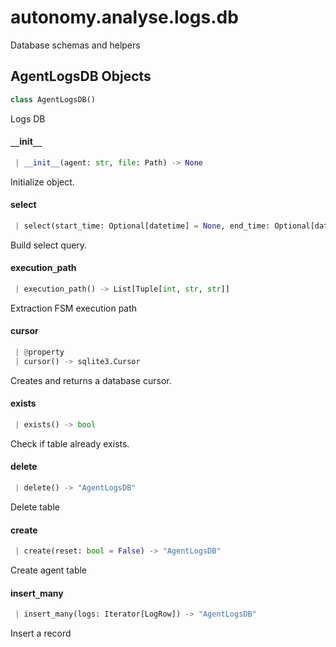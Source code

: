 <a name="autonomy.analyse.logs.db"></a>
# autonomy.analyse.logs.db

Database schemas and helpers

<a name="autonomy.analyse.logs.db.AgentLogsDB"></a>
## AgentLogsDB Objects

```python
class AgentLogsDB()
```

Logs DB

<a name="autonomy.analyse.logs.db.AgentLogsDB.__init__"></a>
#### `__`init`__`

```python
 | __init__(agent: str, file: Path) -> None
```

Initialize object.

<a name="autonomy.analyse.logs.db.AgentLogsDB.select"></a>
#### select

```python
 | select(start_time: Optional[datetime] = None, end_time: Optional[datetime] = None, log_level: Optional[str] = None, period: Optional[int] = None, round_name: Optional[str] = None, behaviour_name: Optional[str] = None) -> List[LogRow]
```

Build select query.

<a name="autonomy.analyse.logs.db.AgentLogsDB.execution_path"></a>
#### execution`_`path

```python
 | execution_path() -> List[Tuple[int, str, str]]
```

Extraction FSM execution path

<a name="autonomy.analyse.logs.db.AgentLogsDB.cursor"></a>
#### cursor

```python
 | @property
 | cursor() -> sqlite3.Cursor
```

Creates and returns a database cursor.

<a name="autonomy.analyse.logs.db.AgentLogsDB.exists"></a>
#### exists

```python
 | exists() -> bool
```

Check if table already exists.

<a name="autonomy.analyse.logs.db.AgentLogsDB.delete"></a>
#### delete

```python
 | delete() -> "AgentLogsDB"
```

Delete table

<a name="autonomy.analyse.logs.db.AgentLogsDB.create"></a>
#### create

```python
 | create(reset: bool = False) -> "AgentLogsDB"
```

Create agent table

<a name="autonomy.analyse.logs.db.AgentLogsDB.insert_many"></a>
#### insert`_`many

```python
 | insert_many(logs: Iterator[LogRow]) -> "AgentLogsDB"
```

Insert a record


